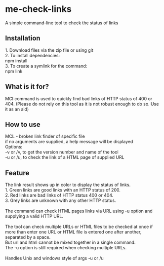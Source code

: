 # me-check-links
A simple command-line tool to check the status of links


<h2>Installation</h2>
1. Download files via the zip file or using git<br/>
2. To install dependencies:<br/>
   npm install<br/>  
3. To create a symlink for the command:<br/>
   npm link 
   
<h2>What is it for?</h2>
MCl command is used to quickly find bad links of HTTP status of 400 or 404. (Please do not rely on this tool as it is not robust enough to do so. Use it as an aid) 

<h2>How to use</h2>
MCL - broken link finder of specific file<br/>
      if no arguments are supplied, a help message will be displayed<br/>
Options:<br/>
-v or /v,  to get the version number and name of the tool<br/> 
-u or /u,  to check the link of a HTML page of supplied URL<br/> 

<h2>Feature</h2>
The link result shows up in color to display the status of links.<br/>  
1. Green links are good links with an HTTP status of 200.<br/> 
2. Red links are bad links of HTTP status 400 or 404.<br/> 
3. Grey links are unknown with any other HTTP status.<br/> 
<br/>  
The command can check HTML pages links via URL using -u option and supplying a valid HTTP URL.<br>
<br>
The tool can check multiple URLs or HTML files to be checked at once if more than enter one URL or HTML file is entered one after another, separated by a space.<br/>
But url and html cannot be mixed together in a single command.<br/>
The -u option is still required when checking multiple URLs.<br/>
<br>
Handles Unix and windows style of args -u or /u

